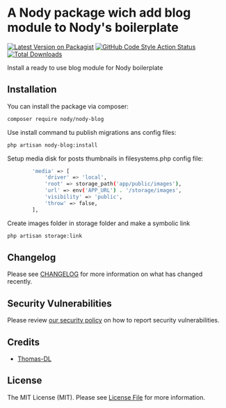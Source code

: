 # A Nody package wich add blog module to Nody's boilerplate

[![Latest Version on Packagist](https://img.shields.io/packagist/v/nody/nody-blog.svg?style=flat-square)](https://packagist.org/packages/nody/nody-blog)
[![GitHub Code Style Action Status](https://img.shields.io/github/actions/workflow/status/nody/nody-blog/fix-php-code-styling.yml?branch=main&label=code%20style&style=flat-square)](https://github.com/nody/nody-blog/actions?query=workflow%3A"Fix+PHP+code+styling"+branch%3Amain)
[![Total Downloads](https://img.shields.io/packagist/dt/nody/nody-blog.svg?style=flat-square)](https://packagist.org/packages/nody/nody-blog)



Install a ready to use blog module for Nody boilerplate

## Installation

You can install the package via composer:

```bash
composer require nody/nody-blog
```

Use install command tu publish migrations ans config files:

```bash
php artisan nody-blog:install
```

Setup media disk for posts thumbnails in filesystems.php config file:

```bash
        'media' => [
            'driver' => 'local',
            'root' => storage_path('app/public/images'),
            'url' => env('APP_URL') . '/storage/images',
            'visibility' => 'public',
            'throw' => false,
        ],
```

Create images folder in storage folder and make a symbolic link

```bash
php artisan storage:link
```

## Changelog

Please see [CHANGELOG](CHANGELOG.md) for more information on what has changed recently.

## Security Vulnerabilities

Please review [our security policy](../../security/policy) on how to report security vulnerabilities.

## Credits

- [Thomas-DL](https://github.com/Thomas-DL)

## License

The MIT License (MIT). Please see [License File](LICENSE.md) for more information.
